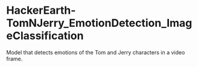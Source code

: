 # HackerEarth-TomNJerry_EmotionDetection_ImageClassification
Model that detects emotions of the Tom and Jerry characters in a video frame.
